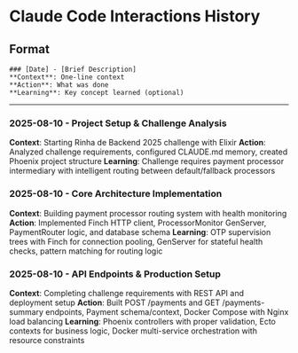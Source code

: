 # Claude Code Interactions History

## Format

```
### [Date] - [Brief Description]
**Context**: One-line context
**Action**: What was done
**Learning**: Key concept learned (optional)
```

---

### 2025-08-10 - Project Setup & Challenge Analysis

**Context**: Starting Rinha de Backend 2025 challenge with Elixir
**Action**: Analyzed challenge requirements, configured CLAUDE.md memory, created Phoenix project structure
**Learning**: Challenge requires payment processor intermediary with intelligent routing between default/fallback processors

### 2025-08-10 - Core Architecture Implementation
**Context**: Building payment processor routing system with health monitoring
**Action**: Implemented Finch HTTP client, ProcessorMonitor GenServer, PaymentRouter logic, and database schema
**Learning**: OTP supervision trees with Finch for connection pooling, GenServer for stateful health checks, pattern matching for routing logic

### 2025-08-10 - API Endpoints & Production Setup
**Context**: Completing challenge requirements with REST API and deployment setup
**Action**: Built POST /payments and GET /payments-summary endpoints, Payment schema/context, Docker Compose with Nginx load balancing
**Learning**: Phoenix controllers with proper validation, Ecto contexts for business logic, Docker multi-service orchestration with resource constraints
